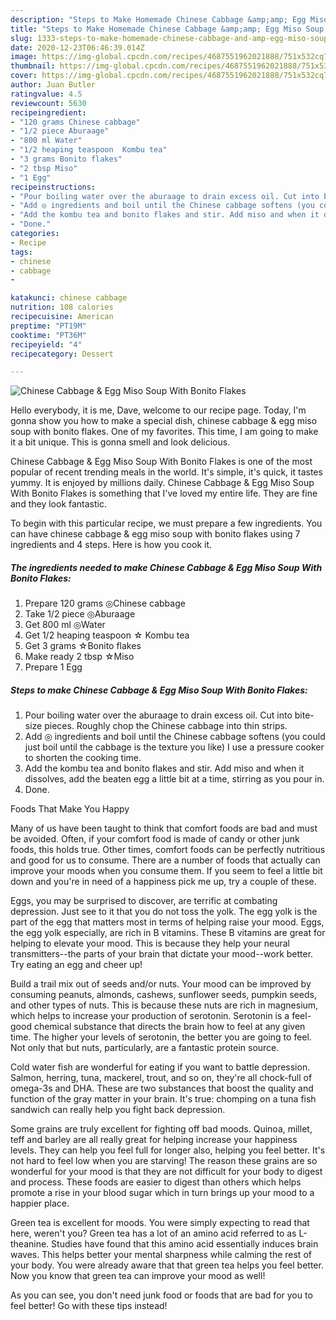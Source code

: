 ```yaml
---
description: "Steps to Make Homemade Chinese Cabbage &amp;amp; Egg Miso Soup With Bonito Flakes"
title: "Steps to Make Homemade Chinese Cabbage &amp;amp; Egg Miso Soup With Bonito Flakes"
slug: 1333-steps-to-make-homemade-chinese-cabbage-and-amp-egg-miso-soup-with-bonito-flakes
date: 2020-12-23T06:46:39.014Z
image: https://img-global.cpcdn.com/recipes/4687551962021888/751x532cq70/chinese-cabbage-egg-miso-soup-with-bonito-flakes-recipe-main-photo.jpg
thumbnail: https://img-global.cpcdn.com/recipes/4687551962021888/751x532cq70/chinese-cabbage-egg-miso-soup-with-bonito-flakes-recipe-main-photo.jpg
cover: https://img-global.cpcdn.com/recipes/4687551962021888/751x532cq70/chinese-cabbage-egg-miso-soup-with-bonito-flakes-recipe-main-photo.jpg
author: Juan Butler
ratingvalue: 4.5
reviewcount: 5630
recipeingredient:
- "120 grams Chinese cabbage"
- "1/2 piece Aburaage"
- "800 ml Water"
- "1/2 heaping teaspoon  Kombu tea"
- "3 grams Bonito flakes"
- "2 tbsp Miso"
- "1 Egg"
recipeinstructions:
- "Pour boiling water over the aburaage to drain excess oil. Cut into bite-size pieces. Roughly chop the Chinese cabbage into thin strips."
- "Add ◎ ingredients and boil until the Chinese cabbage softens (you could just boil until the cabbage is the texture you like) I use a pressure cooker to shorten the cooking time."
- "Add the kombu tea and bonito flakes and stir. Add miso and when it dissolves, add the beaten egg a little bit at a time, stirring as you pour in."
- "Done."
categories:
- Recipe
tags:
- chinese
- cabbage
- 

katakunci: chinese cabbage  
nutrition: 108 calories
recipecuisine: American
preptime: "PT19M"
cooktime: "PT36M"
recipeyield: "4"
recipecategory: Dessert

---
```



![Chinese Cabbage &amp; Egg Miso Soup With Bonito Flakes](https://img-global.cpcdn.com/recipes/4687551962021888/751x532cq70/chinese-cabbage-egg-miso-soup-with-bonito-flakes-recipe-main-photo.jpg)

Hello everybody, it is me, Dave, welcome to our recipe page. Today, I'm gonna show you how to make a special dish, chinese cabbage &amp; egg miso soup with bonito flakes. One of my favorites. This time, I am going to make it a bit unique. This is gonna smell and look delicious.

Chinese Cabbage &amp; Egg Miso Soup With Bonito Flakes is one of the most popular of recent trending meals in the world. It's simple, it's quick, it tastes yummy. It is enjoyed by millions daily. Chinese Cabbage &amp; Egg Miso Soup With Bonito Flakes is something that I've loved my entire life. They are fine and they look fantastic.




To begin with this particular recipe, we must prepare a few ingredients. You can have chinese cabbage &amp; egg miso soup with bonito flakes using 7 ingredients and 4 steps. Here is how you cook it.

<!--inarticleads1-->

##### The ingredients needed to make Chinese Cabbage &amp; Egg Miso Soup With Bonito Flakes:

1. Prepare 120 grams ◎Chinese cabbage
1. Take 1/2 piece ◎Aburaage
1. Get 800 ml ◎Water
1. Get 1/2 heaping teaspoon ☆ Kombu tea
1. Get 3 grams ☆Bonito flakes
1. Make ready 2 tbsp ☆Miso
1. Prepare 1 Egg




<!--inarticleads2-->

##### Steps to make Chinese Cabbage &amp; Egg Miso Soup With Bonito Flakes:

1. Pour boiling water over the aburaage to drain excess oil. Cut into bite-size pieces. Roughly chop the Chinese cabbage into thin strips.
1. Add ◎ ingredients and boil until the Chinese cabbage softens (you could just boil until the cabbage is the texture you like) I use a pressure cooker to shorten the cooking time.
1. Add the kombu tea and bonito flakes and stir. Add miso and when it dissolves, add the beaten egg a little bit at a time, stirring as you pour in.
1. Done.




Foods That Make You Happy


Many of us have been taught to think that comfort foods are bad and must be avoided. Often, if your comfort food is made of candy or other junk foods, this holds true. Other times, comfort foods can be perfectly nutritious and good for us to consume. There are a number of foods that actually can improve your moods when you consume them. If you seem to feel a little bit down and you're in need of a happiness pick me up, try a couple of these.

Eggs, you may be surprised to discover, are terrific at combating depression. Just see to it that you do not toss the yolk. The egg yolk is the part of the egg that matters most in terms of helping raise your mood. Eggs, the egg yolk especially, are rich in B vitamins. These B vitamins are great for helping to elevate your mood. This is because they help your neural transmitters--the parts of your brain that dictate your mood--work better. Try eating an egg and cheer up!

Build a trail mix out of seeds and/or nuts. Your mood can be improved by consuming peanuts, almonds, cashews, sunflower seeds, pumpkin seeds, and other types of nuts. This is because these nuts are rich in magnesium, which helps to increase your production of serotonin. Serotonin is a feel-good chemical substance that directs the brain how to feel at any given time. The higher your levels of serotonin, the better you are going to feel. Not only that but nuts, particularly, are a fantastic protein source.

Cold water fish are wonderful for eating if you want to battle depression. Salmon, herring, tuna, mackerel, trout, and so on, they're all chock-full of omega-3s and DHA. These are two substances that boost the quality and function of the gray matter in your brain. It's true: chomping on a tuna fish sandwich can really help you fight back depression. 

Some grains are truly excellent for fighting off bad moods. Quinoa, millet, teff and barley are all really great for helping increase your happiness levels. They can help you feel full for longer also, helping you feel better. It's not hard to feel low when you are starving! The reason these grains are so wonderful for your mood is that they are not difficult for your body to digest and process. These foods are easier to digest than others which helps promote a rise in your blood sugar which in turn brings up your mood to a happier place.

Green tea is excellent for moods. You were simply expecting to read that here, weren't you? Green tea has a lot of an amino acid referred to as L-theanine. Studies have found that this amino acid essentially induces brain waves. This helps better your mental sharpness while calming the rest of your body. You were already aware that that green tea helps you feel better. Now you know that green tea can improve your mood as well!

As you can see, you don't need junk food or foods that are bad for you to feel better! Go  with  these tips  instead!

